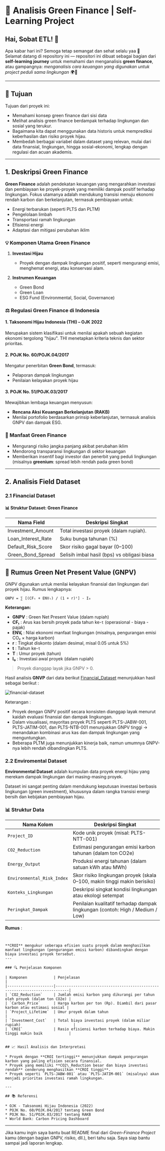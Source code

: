 # 🌱 Analisis Green Finance | Self-Learning Project

## Hai, Sobat ETL! 👋

Apa kabar hari ini? Semoga tetap semangat dan sehat selalu yaa 💪  
Selamat datang di repository ini — repositori ini dibuat sebagai bagian dari **self-learning journey** untuk memahami dan menganalisis **green finance**, atau gampangnya: _menganalisis cara keuangan yang digunakan untuk project peduli sama lingkungan_ 🌍💸

---

## 🎯 Tujuan

Tujuan dari proyek ini:
- Memahami konsep green finance dari sisi data
- Melihat analisis green finance berdampak terhadap lingkungan dan sosial yang terukur.
- Bagaimana kita dapat menggunakan data historis untuk memprediksi keberhasilan dan risiko proyek hijau.
- Membedah berbagai variabel dalam dataset yang relevan, mulai dari data finansial, lingkungan, hingga sosial-ekonomi, lengkap dengan regulasi dan acuan akademis.

----

## 1. Deskripsi Green Finance

**Green Finance** adalah pendekatan keuangan yang mengarahkan investasi dan pembiayaan ke proyek-proyek yang memiliki dampak positif terhadap lingkungan. Fokus utamanya adalah mendukung transisi menuju ekonomi rendah karbon dan berkelanjutan, termasuk pembiayaan untuk:

- Energi terbarukan (seperti PLTS dan PLTM)
- Pengelolaan limbah
- Transportasi ramah lingkungan
- Efisiensi energi
- Adaptasi dan mitigasi perubahan iklim

### 💡 Komponen Utama Green Finance

1. **Investasi Hijau**
   - Proyek dengan dampak lingkungan positif, seperti mengurangi emisi, menghemat energi, atau konservasi alam.

2. **Instrumen Keuangan**
   - Green Bond
   - Green Loan
   - ESG Fund (Environmental, Social, Governance)

### ⚖️ Regulasi Green Finance di Indonesia

#### 1. **Taksonomi Hijau Indonesia (THI) – OJK 2022**
Merupakan sistem klasifikasi untuk menilai apakah sebuah kegiatan ekonomi tergolong "hijau". THI menetapkan kriteria teknis dan sektor prioritas.

#### 2. **POJK No. 60/POJK.04/2017**
Mengatur penerbitan **Green Bond**, termasuk:
- Pelaporan dampak lingkungan
- Penilaian kelayakan proyek hijau

#### 3. **POJK No. 51/POJK.03/2017**
Mewajibkan lembaga keuangan menyusun:
- **Rencana Aksi Keuangan Berkelanjutan (RAKB)**
- Menilai portofolio berdasarkan prinsip keberlanjutan, termasuk analisis GNPV dan dampak ESG.

### 🏦 Manfaat Green Finance

- Mengurangi risiko jangka panjang akibat perubahan iklim
- Mendorong transparansi lingkungan di sektor keuangan
- Memberikan insentif bagi investor dan penerbit yang peduli lingkungan (misalnya **greenium**: spread lebih rendah pada green bond)

----

## 2. Analisis Field Dataset

### 2.1 Financial Dataset

#### 📊 Struktur Dataset: Green Finance

| Nama Field           | Deskripsi Singkat                             |
|----------------------|-----------------------------------------------|
| Investment_Amount    | Total investasi proyek (dalam rupiah).        |
| Loan_Interest_Rate   | Suku bunga tahunan (%)                        |
| Default_Risk_Score   | Skor risiko gagal bayar (0–100)               |
| Green_Bond_Spread    | Selisih imbal hasil (bps) vs obligasi biasa   |

## 📐 Rumus Green Net Present Value (GNPV)

GNPV digunakan untuk menilai kelayakan finansial dan lingkungan dari proyek hijau. Rumus lengkapnya:

```
GNPV = ∑ [(CFₜ + ENVₜ) / (1 + r)ᵗ] - I₀
```

**Keterangan:**

- **GNPV** : Green Net Present Value (dalam rupiah)
- **CFₜ** : Arus kas bersih proyek pada tahun ke-`t` (operasional - biaya - pajak)
- **ENVₜ** : Nilai ekonomi manfaat lingkungan (misalnya, pengurangan emisi CO₂ × harga karbon)
- **r** : Tingkat diskonto (dalam desimal, misal 0.05 untuk 5%)
- **t** : Tahun ke-`t`
- **T** : Umur proyek (tahun)
- **I₀** : Investasi awal proyek (dalam rupiah)

> Proyek dianggap layak jika GNPV > 0.

Hasil analisis **GNVP** dari data berikut [Financial_Dataset](https://github.com/Asfa-Asfialana/Green-Finance-Analysis/blob/main/Data/Financial_Dataset.csv) menunjukkan hasil sebagai berikut :

![financial-dataset](https://github.com/Asfa-Asfialana/Green-Finance-Analysis/blob/main/Visualisasi/financial-dataset.png)

Keterangan :

- Proyek dengan GNPV positif secara konsisten dianggap layak menurut kaidah evaluasi finansial dan dampak lingkungan.
- Dalam visualisasi, mayoritas proyek PLTS seperti PLTS-JABW-001, PLTS-JATIM-001, dan PLTS-NTB-001 menunjukkan GNPV tinggi → menandakan kombinasi arus kas dan dampak lingkungan yang menguntungkan.
- Beberapa PLTM juga menunjukkan kinerja baik, namun umumnya GNPV-nya lebih rendah dibandingkan PLTS.


### 2.2 Enviromental Dataset

**Environmental Dataset** adalah kumpulan data proyek energi hijau yang merekam dampak lingkungan dari masing-masing proyek.

Dataset ini sangat penting dalam mendukung keputusan investasi berbasis lingkungan (green investment), khususnya dalam rangka transisi energi bersih dan kebijakan pembiayaan hijau.

### 📊 Struktur Data

| Nama Kolom                 | Deskripsi Singkat                                                                 |
|---------------------------|------------------------------------------------------------------------------------|
| `Project_ID`              | Kode unik proyek (misal: PLTS-NTT-001)                                             |
| `CO2_Reduction`           | Estimasi pengurangan emisi karbon tahunan (dalam ton CO2e)                         |
| `Energy_Output`           | Produksi energi tahunan (dalam satuan kWh atau MWh)                                |
| `Environmental_Risk_Index`| Skor risiko lingkungan proyek (skala 0–100, makin tinggi makin berisiko)          |
| `Konteks_Lingkungan`      | Deskripsi singkat kondisi lingkungan atau ekologi setempat                        |
| `Peringkat_Dampak`        | Penilaian kualitatif terhadap dampak lingkungan (contoh: High / Medium / Low)      |

**Rumus** : 
```


**CROI** mengukur seberapa efisien suatu proyek dalam menghasilkan manfaat lingkungan (pengurangan emisi karbon) dibandingkan dengan biaya investasi proyek tersebut.
---

### 🔍 Penjelasan Komponen

| Komponen            | Penjelasan                                                                 |
|---------------------|----------------------------------------------------------------------------|
| `CO2_Reduction`     | Jumlah emisi karbon yang dikurangi per tahun oleh proyek (dalam ton CO2e) |
| `Carbon_Price`      | Harga karbon per ton (Rp). Diambil dari pasar karbon atau estimasi sosial |
| `Project_Lifetime`  | Umur proyek dalam tahun                                                   |
| `Investment_Cost`   | Total biaya investasi proyek (dalam miliar rupiah)                        |
| `CROI`              | Rasio efisiensi karbon terhadap biaya. Makin tinggi makin baik            |


## 📈 Hasil Analisis dan Interpretasi

* Proyek dengan **CROI tertinggi** menunjukkan dampak pengurangan karbon yang paling efisien secara finansial.
* Proyek yang memiliki **CO2\_Reduction besar dan biaya investasi rendah** cenderung menghasilkan **CROI tinggi**.
* Proyek seperti `PLTS-JABW-001` atau `PLTS-JATIM-001` (misalnya) akan menjadi prioritas investasi ramah lingkungan.

---

## 📚 Referensi

* OJK - Taksonomi Hijau Indonesia (2022)
* POJK No. 60/POJK.04/2017 tentang Green Bond
* POJK No. 51/POJK.03/2017 tentang RAKB
* World Bank: Carbon Pricing Dashboard

```

---

Jika kamu ingin saya bantu buat README final dari *Green-Finance Project* kamu (dengan bagian GNPV, risiko, dll.), beri tahu saja. Saya siap bantu sampai jadi laporan lengkap.
```

